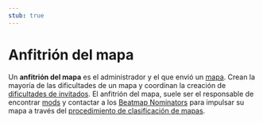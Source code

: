```yaml
---
stub: true
---
```


# Anfitrión del mapa

Un **anfitrión del mapa** es el administrador y el que envió un [mapa](/wiki/Beatmap). Crean la mayoría de las dificultades de un mapa y coordinan la creación de [dificultades de invitados](/wiki/Beatmap/Guest_difficulty). El anfitrión del mapa, suele ser el responsable de encontrar [mods](/wiki/Modding) y contactar a los [Beatmap Nominators](/wiki/People/Beatmap_Nominators) para impulsar su mapa a través del [procedimiento de clasificación de mapas](/wiki/Beatmap_ranking_procedure).
